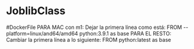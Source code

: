 # JoblibClass

#DockerFile
PARA MAC con m1: Dejar la primera línea como está: FROM --platform=linux/and64/amd64 python:3.9.1 as base
PARA EL RESTO: Cambiar la primera línea a lo siguiente: FROM python:latest as base

